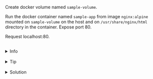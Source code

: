 
Create docker volume named `sample-volume`.

Run the docker container named `sample-app` from image `nginx:alpine` 
mounted on `sample-volume` on the host and on `/usr/share/nginx/html` directory in the container.
Expose port 80.

Request localhost:80.

<br>
<details><summary>Info</summary>
<br>

```plain
Volume is populated by data from container - https://docs.docker.com/storage/volumes/#populate-a-volume-using-a-container.

Use `docker volume --help` - to see how to work with volumes.
```

</details>

<br>
<details><summary>Tip</summary>
<br>

```plain
Use --mount flag when running the container to be more explicit (it's a recommended way according to the documentation).

Or use -v flag for a more concise command.
```

</details>


<br>
<details><summary>Solution</summary>
<br>

<br>

Create volume:

<br>

```plain
docker volume create sample-volume
```{{exec}}


<br>

Run the container with the mounted directory:

<br>

```plain
docker run -d -p 80:80 --mount type=volume,src=sample-volume,target=/usr/share/nginx/html --name sample-app nginx:alpine
```{{exec}}

<br>

Request localhost:80:

<br>

```plain
curl localhost:80
```{{exec}}